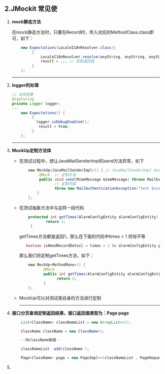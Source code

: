 ## 2.JMockit 常见使

1. **mock静态方法**

   在mock静态方法时，只要在Record时，传入对应的MethodClass.class即可，如下：

   ~~~java
       new Expectations(LocaleI18nResolver.class){
            {
                LocaleI18nResolver.resolve(anyString, anyString, anyString);
                result = ... // 定制返回值
            }
       };
   ~~~

   ------

2. **logger的处理**

   ```java
   // 全局变量
   @Capturing
   private Logger logger;
   ---
       new Expectations() {
            {
              logger.isDebugEnabled();
               result = true;
            }
       };
   ```

   -----

3. **MockUp定制方法体**

   - 在测试过程中，想让JavaMailSenderImpl的send方法异常，如下

     ~~~java
         new MockUp<JavaMailSenderImpl>() { // JavaMailSenderImpl mock对象
              @Mock  // 定制方法
              public void send(MimeMessage mimeMessage) throws MailException {
                     // 定制内容
                     throw new MailAuthenticationException("test Exception");
             }
         };
     ~~~

   - 在测试抽象方法中与这样一段代码

     ~~~java
         protected int getTimes(AlarmConfigEntity alarmConfigEntity) {
                 return 1;
          }
     ~~~

     getTimes方法都是返回1，那么在下面的代码中times > 1 将恒不等

     ~~~java
        boolean isNeedRecordDetail = times > 1 && alarmConfigEntity.getEnableRecordDetail();
     ~~~

     那么我们将定制getTimes方法，如下：

     ~~~java
         new MockUp<MethodMane>() {
                @Mock
                public int getTimes(AlarmConfigEntity alarmConfigEntity) {
                      return 2;
                }
         };
     ~~~

   - MockUp可以对测试类自身的方法进行定制

     -----

4. **接口分页查询定制返回结果，接口返回值类型为：Page<ClassName> page**

   ~~~java
       List<ClassName> classNameList = new ArrayList<>();
   
       ClassName className = new ClassName();
   
       --对className赋值--
   
       classNameList .add(className );
   
       Page<ClassName> page = new PageImpl<>(classNameList , PageRequest.of(0, 1), classNameList .size());
   ~~~

   

5. 


